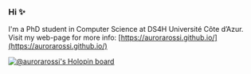 ### Hi ✨

I'm a PhD student in Computer Science at DS4H Université Côte d’Azur. Visit my web-page for more info: [https://aurorarossi.github.io/](https://aurorarossi.github.io/)

[![@aurorarossi's Holopin board](https://holopin.me/aurorarossi)](https://holopin.io/@aurorarossi)
